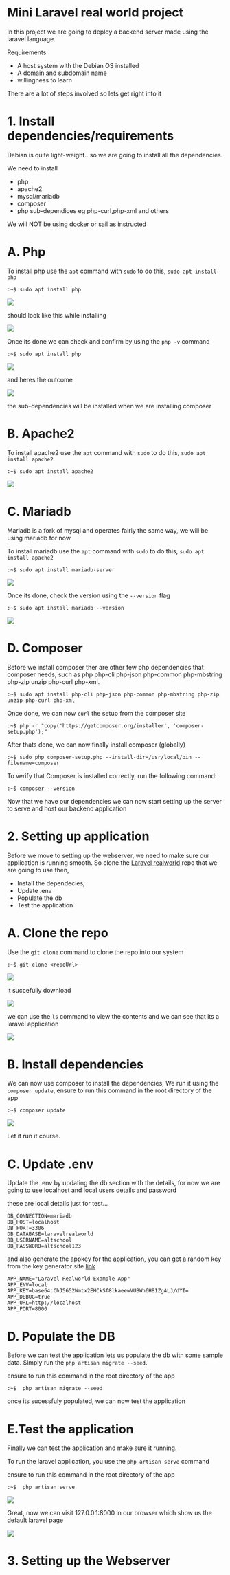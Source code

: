 <!-- @format -->

# Mini Laravel real world project

In this project we are going to deploy a backend server made using the laravel language.

Requirements

- A host system with the Debian OS installed
- A domain and subdomain name
- willingness to learn

There are a lot of steps involved so lets get right into it

# 1. Install dependencies/requirements

Debian is quite light-weight...so we are going to install all the dependencies.

We need to install

- php
- apache2
- mysql/mariadb
- composer
- php sub-dependices eg php-curl,php-xml and others

We will NOT be using docker or sail as instructed

# A. Php

To install php use the `apt` command with `sudo` to do this, `sudo apt install php`

```
:~$ sudo apt install php
```

![](/images/php1.JPG)

should look like this while installing

![](/images/php2.JPG)

Once its done we can check and confirm by using the `php -v` command

```
:~$ sudo apt install php
```

![](/images/php3.JPG)

and heres the outcome

![](/images/php4.JPG)

the sub-dependencies will be installed when we are installing composer

# B. Apache2

To install apache2 use the `apt` command with `sudo` to do this, `sudo apt install apache2`

```
:~$ sudo apt install apache2
```

![](/images/apache1.JPG)

# C. Mariadb

Mariadb is a fork of mysql and operates fairly the same way, we will be using mariadb for now

To install mariadb use the `apt` command with `sudo` to do this, `sudo apt install apache2`

```
:~$ sudo apt install mariadb-server
```

![](/images/mariadb.JPG)

Once its done, check the version using the `--version` flag

```
:~$ sudo apt install mariadb --version
```

![](/images/mariadb1.JPG)

# D. Composer

Before we install composer ther are other few php dependencies that composer needs, such as php php-cli php-json php-common php-mbstring php-zip unzip php-curl php-xml.

```
:~$ sudo apt install php-cli php-json php-common php-mbstring php-zip unzip php-curl php-xml
```

Once done, we can now `curl` the setup from the composer site

```
:~$ php -r "copy('https://getcomposer.org/installer', 'composer-setup.php');"
```

After thats done, we can now finally install composer (globally)

```
:~$ sudo php composer-setup.php --install-dir=/usr/local/bin --filename=composer
```

To verify that Composer is installed correctly, run the following command:

```
:~$ composer --version
```

Now that we have our dependencies we can now start setting up the server to serve and host our backend application

# 2. Setting up application

Before we move to setting up the webserver, we need to make sure our application is running smooth. So clone the [Laravel realworld](https://github.com/f1amy/laravel-realworld-example-app) repo that we are going to use then,

- Install the dependecies,
- Update .env
- Populate the db
- Test the application

# A. Clone the repo

Use the `git clone` command to clone the repo into our system

```
:~$ git clone <repoUrl>
```

![](/images/git9.JPG)

it succefully download

![](/images/git8.JPG)

we can use the `ls` command to view the contents and we can see that its a laravel application

![](/images/composers.JPG)

# B. Install dependencies

We can now use composer to install the dependencies, We run it using the `composer update`, ensure to run this command in the root directory of the app

```
:~$ composer update
```

![](/images/composers2.JPG)

Let it run it course.

# C. Update .env

Update the .env by updating the db section with the details, for now we are going to use localhost and local users details and password

these are local details just for test...

```
DB_CONNECTION=mariadb
DB_HOST=localhost
DB_PORT=3306
DB_DATABASE=laravelrealworld
DB_USERNAME=altschool
DB_PASSWORD=altschool123
```

and also generate the appkey for the application, you can get a random key from the key generator site [link](https://generate-random.org/laravel-key-generator)

```
APP_NAME="Laravel Realworld Example App"
APP_ENV=local
APP_KEY=base64:ChJ5652Wmtx2EHCkSf8lkaeewVUBWh6H81ZgALJ/dYI=
APP_DEBUG=true
APP_URL=http://localhost
APP_PORT=8000
```

# D. Populate the DB

Before we can test the application lets us populate the db with some sample data. Simply run the `php artisan migrate --seed`.

ensure to run this command in the root directory of the app

```
:~$  php artisan migrate --seed
```

once its sucessfuly populated, we can now test the application

# E.Test the application

Finally we can test the application and make sure it running.

To run the laravel application, you use the `php artisan serve` command

ensure to run this command in the root directory of the app

```
:~$  php artisan serve
```

![](/images/composer3.JPG)

Great, now we can visit 127.0.0.1:8000 in our browser which show us the default laravel page

![](/images/composer4.png)

# 3. Setting up the Webserver
